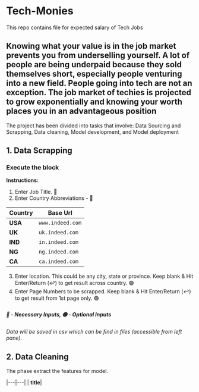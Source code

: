 # Tech-Monies

This repo contains file for expected salary of Tech Jobs


## Knowing what your value is in the job market prevents you from underselling yourself. A lot of people are being underpaid because they sold themselves short, especially people venturing into a new field. People going into tech are not an exception. The job market of techies is projected to grow exponentially and knowing your worth places you in an advantageous position

The project has been divided into tasks that involve:
Data Sourcing and Scrapping,
Data cleaning,
Model development, and 
Model deployment
    
## 1. Data Scrapping     
### Execute the block
**Instructions:**

1. Enter Job Title. 🔴
2. Enter Country Abbreviations - 🔴

| Country | Base Url |
|---|---|
| **USA** | `www.indeed.com` |
| **UK** | `uk.indeed.com` |
| **IND** | `in.indeed.com` |
| **NG** | `ng.indeed.com` |
| **CA** | `ca.indeed.com` |

3. Enter location. This could be any city, state or province. Keep blank & Hit Enter/Return (↩) to get result across country. 🟢
4. Enter Page Numbers to be scrapped. Keep blank & Hit Enter/Return (↩) to get result from 1st page only. 🟢

##### 🔴 - Necessary Inputs, 🟢 - Optional Inputs
*Data will be saved in csv which can be find in files (accessible from left pane).*

## 2. Data Cleaning

The phase extract the features for model.

|---|---|
| **title**|



